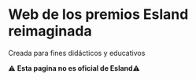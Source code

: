# Web de los premios Esland reimaginada

Creada para fines didácticos y educativos

:warning: **Esta pagina no es oficial de Esland**:warning: